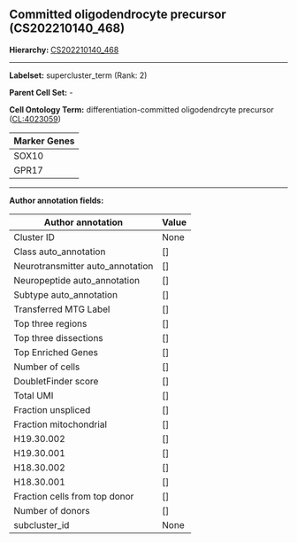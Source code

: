 ## Committed oligodendrocyte precursor (CS202210140_468)
<b>Hierarchy: </b>
[CS202210140_468](https://purl.brain-bican.org/taxonomy/CS202210140#CS202210140_468)

---


**Labelset:** supercluster_term (Rank: 2)

**Parent Cell Set:** -



**Cell Ontology Term:**  differentiation-committed oligodendrcyte precursor ([CL:4023059](https://www.ebi.ac.uk/ols/ontologies/cl/terms?obo_id=CL:4023059)) 

[MARKER GENES.]: #


| Marker Genes |
|--------------|
|SOX10|
|GPR17|

---

[TRANSFERRED ANNOTATIONS.]: #


[AUTHOR ANNOTATION FIELDS.]: #


**Author annotation fields:**

| Author annotation | Value |
|-------------------|-------|
|Cluster ID|None|
|Class auto_annotation|[]|
|Neurotransmitter auto_annotation|[]|
|Neuropeptide auto_annotation|[]|
|Subtype auto_annotation|[]|
|Transferred MTG Label|[]|
|Top three regions|[]|
|Top three dissections|[]|
|Top Enriched Genes|[]|
|Number of cells|[]|
|DoubletFinder score|[]|
|Total UMI|[]|
|Fraction unspliced|[]|
|Fraction mitochondrial|[]|
|H19.30.002|[]|
|H19.30.001|[]|
|H18.30.002|[]|
|H18.30.001|[]|
|Fraction cells from top donor|[]|
|Number of donors|[]|
|subcluster_id|None|
